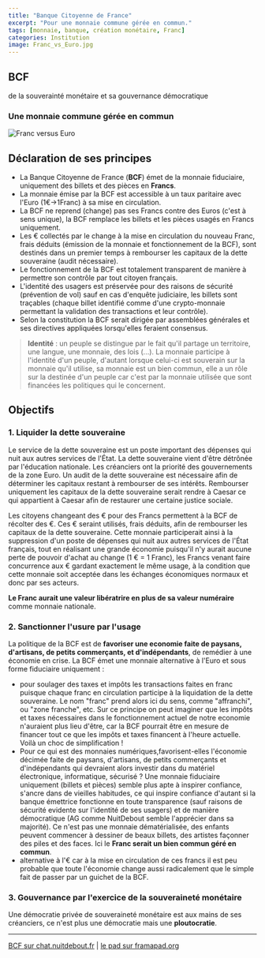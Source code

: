 ```yaml
---
title: "Banque Citoyenne de France"
excerpt: "Pour une monnaie commune gérée en commun."
tags: [monnaie, banque, création monétaire, Franc]
categories: Institution
image: Franc_vs_Euro.jpg
---
```


## BCF

de la souverainté monétaire et sa gouvernance démocratique

### Une monnaie commune gérée en commun

![Franc versus Euro](https://dl.dropbox.com/s/yc2dpft5i0dhiap/franc-vs-euro.jpg)

## Déclaration de ses principes

- La Banque Citoyenne de France (**BCF**) émet de la monnaie fiduciaire, uniquement des billets et des pièces en **Francs**.
- La monnaie émise par la BCF est accessible à un taux paritaire avec l'Euro (1€->1Franc) à sa mise en circulation.
- La BCF ne reprend (change) pas ses Francs contre des Euros (c'est à sens unique), la BCF remplace les billets et les pièces usagés en Francs uniquement.
- Les € collectés par le change à la mise en circulation du nouveau Franc, frais déduits (émission de la monnaie et fonctionnement de la BCF), sont destinés dans un premier temps à rembourser les capitaux de la dette souveraine (audit nécessaire).
- Le fonctionnement de la BCF est totalement transparent de manière à permettre son contrôle par tout citoyen français.
- L'identité des usagers est préservée pour des raisons de sécurité (prévention de vol) sauf en cas d'enquête judiciaire, les billets sont traçables (chaque billet identifié comme d'une crypto-monnaie permettant la validation des transactions et leur contrôle).
- Selon la constitution la BCF serait dirigée par assemblées générales et ses directives appliquées lorsqu'elles feraient consensus.

> **Identité** : un peuple se distingue par le fait qu'il partage un territoire, une langue, une monnaie, des lois (...). La monnaie participe à l'identité d'un peuple, d'autant lorsque celui-ci est souverain sur la monnaie qu'il utilise, sa monnaie est un bien commun, elle a un rôle sur la destinée d'un peuple car c'est par la monnaie utilisée que sont financées les politiques qui le concernent.

## Objectifs

### 1. Liquider la dette souveraine

Le service de la dette souveraine est un poste important des dépenses qui nuit aux autres services de l'État. La dette souveraine vient d'être détrônée par l'éducation nationale. Les créanciers ont la priorité des gouvernements de la zone Euro. Un audit de la dette souveraine est nécessaire afin de déterminer les capitaux restant à rembourser de ses intérêts. Rembourser uniquement les capitaux de la dette souveraine serait rendre à Caesar ce qui appartient à Caesar afin de restaurer une certaine justice sociale.

Les citoyens changeant des € pour des Francs permettent à la BCF de récolter des €. Ces € seraint utilisés, frais déduits, afin de rembourser les capitaux de la dette souveraine. Cette monnaie participerait ainsi à la suppression d'un poste de dépenses qui nuit aux autres services de l'État français, tout en réalisant une grande économie puisqu'il n'y aurait aucune perte de pouvoir d'achat au change (1 € = 1 Franc), les Francs venant faire concurrence aux € gardant exactement le même usage, à la condition que cette monnaie soit acceptée dans les échanges économiques normaux et donc par ses acteurs.

**Le Franc aurait une valeur libératrire en plus de sa valeur numéraire** comme monnaie nationale.

### 2. Sanctionner l'usure par l'usage

La politique de la BCF est de **favoriser une economie faite de paysans, d'artisans, de petits commerçants, et d'indépendants**, de remédier à une économie en crise.
La BCF émet une monnaie alternative à l'Euro et sous forme fiduciaire uniquement :

- pour soulager des taxes et impôts les transactions faites en franc puisque chaque franc en circulation participe à la liquidation de la dette souveraine. Le nom "franc" prend alors ici du sens, comme "affranchi", ou "zone franche", etc. Sur ce principe on peut imaginer que les impôts et taxes nécessaires dans le fonctionnement actuel de notre economie n'auraient plus lieu d'être, car la BCF pourrait être en mesure de financer tout ce que les impôts et taxes financent à l'heure actuelle. Voilà un choc de simplification !
- Pour ce qui est des monnaies numériques,favorisent-elles l'économie décimée faite de paysans, d'artisans, de petits commerçants et d'indépendants qui devraient alors investir dans du matériel électronique, informatique, sécurisé ? Une monnaie fiduciaire uniquement (billets et pièces) semble plus apte à inspirer confiance, s'ancre dans de vieilles habitudes, ce qui inspire confiance d'autant si la banque émettrice fonctionne en toute transparence (sauf raisons de sécurité evidente sur l'identité de ses usagers) et de manière démocratique (AG comme NuitDebout semble l'apprécier dans sa majorité). Ce n'est pas une monnaie dématérialisée, des enfants peuvent commencer à dessiner de beaux billets, des artistes façonner des piles et des faces. Ici le **Franc serait un bien commun géré en commun**.
- alternative à l'€ car à la mise en circulation de ces francs il est peu probable que toute l'économie change aussi radicalement que le simple fait de passer par un guichet de la BCF.

### 3. Gouvernance par l'exercice de la souveraineté monétaire

Une démocratie privée de souveraineté monétaire est aux mains de ses créanciers, ce n'est plus une démocratie mais une **ploutocratie**.

---

[BCF sur chat.nuitdebout.fr](https://chat.nuitdebout.fr/channel/bcf) | [le pad sur framapad.org](https://annuel.framapad.org/p/Banque_Citoyenne_de_France)
